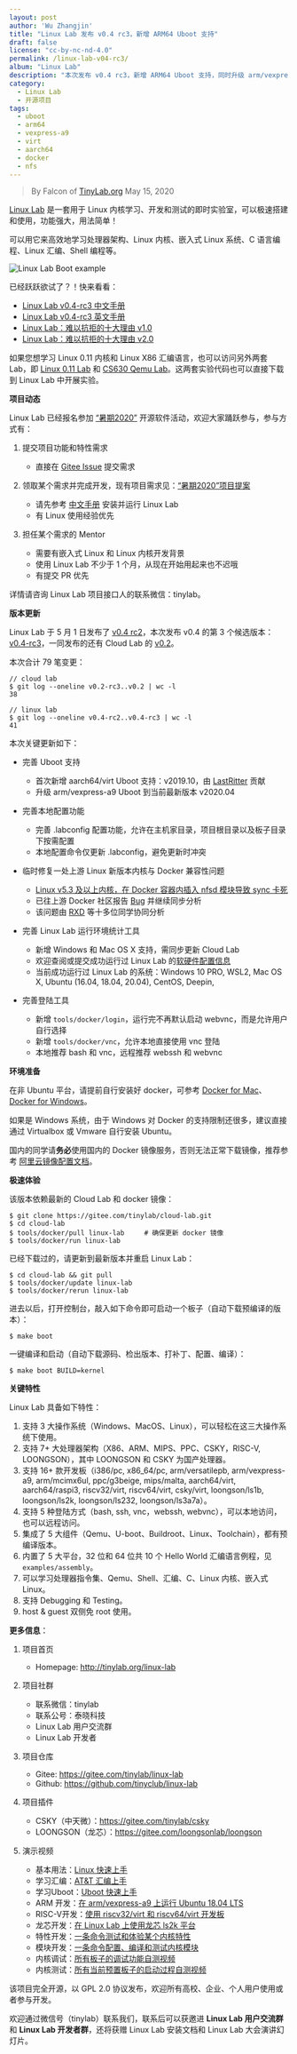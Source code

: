 ```yaml
---
layout: post
author: 'Wu Zhangjin'
title: "Linux Lab 发布 v0.4 rc3，新增 ARM64 Uboot 支持"
draft: false
license: "cc-by-nc-nd-4.0"
permalink: /linux-lab-v04-rc3/
album: "Linux Lab"
description: "本次发布 v0.4 rc3，新增 ARM64 Uboot 支持，同时升级 arm/vexpress-a9 uboot 版本到 v2020.04，另外，本次更新另有修复一处新版本 Linux 内核与 Docker 的兼容性问题。"
category:
  - Linux Lab
  - 开源项目
tags:
  - uboot
  - arm64
  - vexpress-a9
  - virt
  - aarch64
  - docker
  - nfs
---
```


> By Falcon of [TinyLab.org][1]
> May 15, 2020

[Linux Lab](http://tinylab.org/linux-lab) 是一套用于 Linux 内核学习、开发和测试的即时实验室，可以极速搭建和使用，功能强大，用法简单！

可以用它来高效地学习处理器架构、Linux 内核、嵌入式 Linux 系统、C 语言编程、Linux 汇编、Shell 编程等。

![Linux Lab Boot example](/wp-content/uploads/2019/12/linux-lab.jpg)

已经跃跃欲试了？！快来看看：

  * [Linux Lab v0.4-rc3 中文手册](http://tinylab.org/pdfs/linux-lab-v0.4-rc3-manual-zh.pdf)
  * [Linux Lab v0.4-rc3 英文手册](http://tinylab.org/pdfs/linux-lab-v0.4-rc3-manual-en.pdf)
  * [Linux Lab：难以抗拒的十大理由 v1.0](http://tinylab.org/why-linux-lab/)
  * [Linux Lab：难以抗拒的十大理由 v2.0](http://tinylab.org/why-linux-lab-v2/)

如果您想学习 Linux 0.11 内核和 Linux X86 汇编语言，也可以访问另外两套 Lab，即 [Linux 0.11 Lab](http://tinylab.org/linux-0.11-lab) 和 [CS630 Qemu Lab](http://tinylab.org/cs630-qemu-lab)。这两套实验代码也可以直接下载到 Linux Lab 中开展实验。

**项目动态**

Linux Lab 已经报名参加 [“暑期2020”](https://isrc.iscas.ac.cn/summer2020) 开源软件活动，欢迎大家踊跃参与，参与方式有：

  1. 提交项目功能和特性需求
      * 直接在 [Gitee Issue](https://gitee.com/tinylab/linux-lab/issues/I1G3C4) 提交需求

  2. 领取某个需求并完成开发，现有项目需求见：[“暑期2020”项目提案](http://tinylab.org/summer2020/)
      * 请先参考 [中文手册](http://tinylab.org/pdfs/linux-lab-v0.4-rc3-manual-zh.pdf) 安装并运行 Linux Lab
      * 有 Linux 使用经验优先

  3. 担任某个需求的 Mentor
      * 需要有嵌入式 Linux 和 Linux 内核开发背景
      * 使用 Linux Lab 不少于 1 个月，从现在开始用起来也不迟哦
      * 有提交 PR 优先

详情请咨询 Linux Lab 项目接口人的联系微信：tinylab。

**版本更新**

Linux Lab 于 5 月 1 日发布了 [v0.4 rc2](https://gitee.com/tinylab/linux-lab/tree/v0.4-rc2/)，本次发布 v0.4 的第 3 个候选版本：[v0.4-rc3](https://gitee.com/tinylab/linux-lab/tree/v0.4-rc3/)，一同发布的还有 Cloud Lab 的 [v0.2](https://gitee.com/tinylab/cloud-lab/tree/v0.2/)。

本次合计 79 笔变更：

    // cloud lab
    $ git log --oneline v0.2-rc3..v0.2 | wc -l
    38

    // linux lab
    $ git log --oneline v0.4-rc2..v0.4-rc3 | wc -l
    41

本次关键更新如下：

* 完善 Uboot 支持
    * 首次新增 aarch64/virt Uboot 支持：v2019.10，由 [LastRitter](https://gitee.com/lastritter) 贡献
    * 升级 arm/vexpress-a9 Uboot 到当前最新版本 v2020.04

* 完善本地配置功能
    * 完善 .labconfig 配置功能，允许在主机家目录，项目根目录以及板子目录下按需配置
    * 本地配置命令仅更新 .labconfig，避免更新时冲突

* 临时修复一处上游 Linux 新版本内核与 Docker 兼容性问题
    * [Linux v5.3 及以上内核，在 Docker 容器内插入 nfsd 模块导致 sync 卡死](https://gitee.com/tinylab/linux-lab/issues/I1GGG1)
    * 已往上游 Docker 社区报告 [Bug](https://github.com/docker/for-linux/issues/996) 并继续同步分析
    * 该问题由 [RXD](https://gitee.com/luoxiaogang) 等十多位同学协同分析

* 完善 Linux Lab 运行环境统计工具
    * 新增 Windows 和 Mac OS X 支持，需同步更新 Cloud Lab
    * 欢迎查阅或提交成功运行过 Linux Lab 的[软硬件配置信息](https://gitee.com/tinylab/linux-lab/issues/I1FZBJ)
    * 当前成功运行过 Linux Lab 的系统：Windows 10 PRO, WSL2, Mac OS X, Ubuntu (16.04, 18.04, 20.04), CentOS, Deepin,

* 完善登陆工具
    * 新增 `tools/docker/login`，运行完不再默认启动 webvnc，而是允许用户自行选择
    * 新增 `tools/docker/vnc`，允许本地直接使用 vnc 登陆
    * 本地推荐 bash 和 vnc，远程推荐 webssh 和 webvnc

**环境准备**

在非 Ubuntu 平台，请提前自行安装好 docker，可参考 [Docker for Mac](https://docs.docker.com/docker-for-mac/)、[Docker for Windows](https://docs.docker.com/docker-for-windows/)。

如果是 Windows 系统，由于 Windows 对 Docker 的支持限制还很多，建议直接通过 Virtualbox 或 Vmware 自行安装 Ubuntu。

国内的同学请**务必**使用国内的 Docker 镜像服务，否则无法正常下载镜像，推荐参考 [阿里云镜像配置文档](https://help.aliyun.com/document_detail/60750.html)。

**极速体验**

该版本依赖最新的 Cloud Lab 和 docker 镜像：

    $ git clone https://gitee.com/tinylab/cloud-lab.git
    $ cd cloud-lab
    $ tools/docker/pull linux-lab     # 确保更新 docker 镜像
    $ tools/docker/run linux-lab

已经下载过的，请更新到最新版本并重启 Linux Lab：

    $ cd cloud-lab && git pull
    $ tools/docker/update linux-lab
    $ tools/docker/rerun linux-lab

进去以后，打开控制台，敲入如下命令即可启动一个板子（自动下载预编译的版本）：

    $ make boot

一键编译和启动（自动下载源码、检出版本、打补丁、配置、编译）：

    $ make boot BUILD=kernel


**关键特性**

Linux Lab 具备如下特性：

1. 支持 3 大操作系统（Windows、MacOS、Linux），可以轻松在这三大操作系统下使用。
2. 支持 7+ 大处理器架构（X86、ARM、MIPS、PPC、CSKY，RISC-V, LOONGSON），其中 LOONGSON 和 CSKY 为国产处理器。
3. 支持 16+ 款开发板（i386/pc, x86_64/pc, arm/versatilepb, arm/vexpress-a9, arm/mcimx6ul, ppc/g3beige, mips/malta, aarch64/virt, aarch64/raspi3, riscv32/virt, riscv64/virt, csky/virt, loongson/ls1b, loongson/ls2k, loongson/ls232, loongson/ls3a7a）。
4. 支持 5 种登陆方式（bash, ssh, vnc，webssh, webvnc），可以本地访问，也可以远程访问。
5. 集成了 5 大组件（Qemu、U-boot、Buildroot、Linux、Toolchain），都有预编译版本。
6. 内置了 5 大平台，32 位和 64 位共 10 个 Hello World 汇编语言例程，见 `examples/assembly`。
7. 可以学习处理器指令集、Qemu、Shell、汇编、C、Linux 内核、嵌入式 Linux。
8. 支持 Debugging 和 Testing。
9. host & guest 双侧免 root 使用。

**更多信息**：

1. 项目首页
    - Homepage: <http://tinylab.org/linux-lab>

2. 项目社群
    - 联系微信：tinylab
    - 联系公号：泰晓科技
    - Linux Lab 用户交流群
    - Linux Lab 开发者

3. 项目仓库
    - Gitee: <https://gitee.com/tinylab/linux-lab>
    - Github:  <https://github.com/tinyclub/linux-lab>

4. 项目插件
    - CSKY（中天微）：<https://gitee.com/tinylab/csky>
    - LOONGSON（龙芯）：<https://gitee.com/loongsonlab/loongson>

5. 演示视频
    - 基本用法：[Linux 快速上手](http://showterm.io/6fb264246580281d372c6)
    - 学习汇编：[AT&T 汇编上手](http://showterm.io/0f0c2a6e754702a429269)
    - 学习Uboot：[Uboot 快速上手](http://showterm.io/11f5ae44b211b56a5d267)
    - ARM 开发：[在 arm/vexpress-a9 上运行 Ubuntu 18.04 LTS](http://showterm.io/c351abb6b1967859b7061)
    - RISC-V开发：[使用 riscv32/virt 和 riscv64/virt 开发板](http://showterm.io/37ce75e5f067be2cc017f)
    - 龙芯开发：[在 Linux Lab 上使用龙芯 ls2k 平台](http://showterm.io/1eca85a09775fd212d827)
    - 特性开发：[一条命令测试和体验某个内核特性](http://showterm.io/7edd2e51e291eeca59018)
    - 模块开发：[一条命令配置、编译和测试内核模块](http://showterm.io/26b78172aa926a316668d)
    - 内核调试：[所有板子的调试功能自测视频](http://showterm.io/0255c6a8b7d16dc116cbe)
    - 内核测试：[所有当前预置板子的启动过程自测视频](http://showterm.io/8cd2babf19e0e4f90897e)


该项目完全开源，以 GPL 2.0 协议发布，欢迎所有高校、企业、个人用户使用或者参与开发。

欢迎通过微信号（tinylab）联系我们，联系后可以获邀进 **Linux Lab 用户交流群** 和 **Linux Lab 开发者群**，还将获赠 Linux Lab 安装文档和 Linux Lab 大会演讲幻灯片。

[1]: http://tinylab.org
